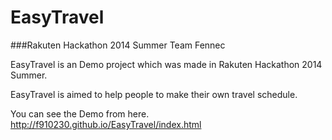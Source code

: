 EasyTravel
===========

###Rakuten Hackathon 2014 Summer
Team Fennec

EasyTravel is an Demo project which was made in Rakuten Hackathon 2014 Summer.

EasyTravel is aimed to help people to make their own travel schedule.

You can see the Demo from here. http://f910230.github.io/EasyTravel/index.html
